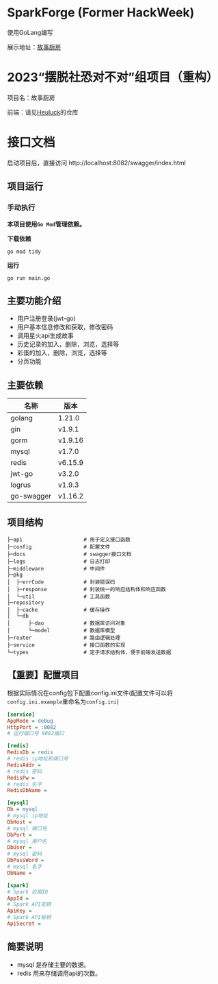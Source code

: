 # SparkForge (Former HackWeek)
使用GoLang编写

展示地址：[故事厨房](https://kitchen.heuluck.top/)

# 2023“摆脱社恐对不对”组项目（重构）
项目名：故事厨房

前端：请见[Heuluck](https://github.com/Heuluck/Team-Story-Cook-FE)的仓库

# 接口文档
启动项目后，直接访问 http://localhost:8082/swagger/index.html

## 项目运行
### 手动执行
**本项目使用`Go Mod`管理依赖。**

**下载依赖**
```shell
go mod tidy
```

**运行**
```shell
go run main.go
```

## 主要功能介绍
- 用户注册登录(jwt-go)
- 用户基本信息修改和获取，修改密码
- 调用星火api生成故事
- 历史记录的加入，删除，浏览，选择等
- 彩蛋的加入，删除，浏览，选择等
- 分页功能

## 主要依赖
| 名称         | 版本      |
|------------|---------|
| golang     | 1.21.0  |
| gin        | v1.9.1  |
| gorm       | v1.9.16 |
| mysql      | v1.7.0  |
| redis      | v6.15.9 |
| jwt-go     | v3.2.0  |
| logrus     | v1.9.3  |
| go-swagger | v1.16.2 |

## 项目结构
```
├─api                    # 用于定义接口函数
├─config                 # 配置文件
├─docs                   # swagger接口文档
├─logs                   # 日志打印
├─middleware             # 中间件
├─pkg
│  ├─errCode             # 封装错误码
│  ├─response            # 封装统一的响应结构体和响应函数
│  └─util                # 工具函数
├─repository
│  ├─cache               # 缓存操作
│  └─db
│      ├─dao             # 数据库访问对象
│      └─model           # 数据库模型
├─router                 # 路由逻辑处理
├─service                # 接口函数的实现
└─types                  # 定于请求结构体，便于前端发送数据
```

## 【重要】配置项目
根据实际情况在config包下配置config.ini文件(配置文件可以将`config.ini.example`重命名为`config.ini`)
```ini
[service]
AppMode = debug
HttpPort = :8082
# 运行端口号 8082端口

[redis]
RedisDb = redis
# redis ip地址和端口号
RedisAddr =
# redis 密码
RedisPw =
# redis 名字
RedisDbName =

[mysql]
Db = mysql
# mysql ip地址
DbHost =
# mysql 端口号
DbPort =
# mysql 用户名
DbUser =
# mysql 密码
DbPassWord =
# mysql 名字
DbName =

[spark]
# Spark 应用ID
AppId = 
# Spark API密钥
ApiKey =
# Spark API秘钥
ApiSecret = 
```

## 简要说明
- mysql 是存储主要的数据。
- redis 用来存储调用api的次数。


